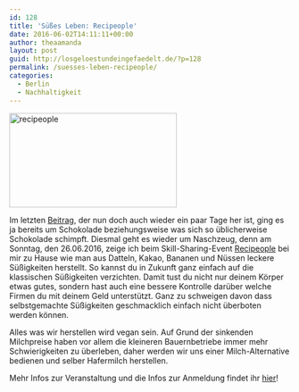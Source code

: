 ```yaml
---
id: 128
title: 'Süßes Leben: Recipeople'
date: 2016-06-02T14:11:11+00:00
author: theaamanda
layout: post
guid: http://losgeloestundeingefaedelt.de/?p=128
permalink: /suesses-leben-recipeople/
categories:
  - Berlin
  - Nachhaltigkeit
---
```

<img class="size-medium wp-image-130 alignright" src="http://losgeloestundeingefaedelt.de/wordpress/wp-content/uploads/2016/06/recipeople-300x169.jpg" alt="recipeople" width="300" height="169" srcset="http://losgeloestundeingefaedelt.de/wordpress/wp-content/uploads/2016/06/recipeople-300x169.jpg 300w, http://losgeloestundeingefaedelt.de/wordpress/wp-content/uploads/2016/06/recipeople-768x432.jpg 768w, http://losgeloestundeingefaedelt.de/wordpress/wp-content/uploads/2016/06/recipeople-1024x576.jpg 1024w, http://losgeloestundeingefaedelt.de/wordpress/wp-content/uploads/2016/06/recipeople-953x536.jpg 953w" sizes="(max-width: 300px) 100vw, 300px" />

Im letzten [Beitrag](http://losgeloestundeingefaedelt.de/schokoladenzeit/), der nun doch auch wieder ein paar Tage her ist, ging es ja bereits um Schokolade beziehungsweise was sich so üblicherweise Schokolade schimpft. Diesmal geht es wieder um Naschzeug, denn am Sonntag, den 26.06.2016, zeige ich beim Skill-Sharing-Event [Recipeople](http://slowfoodyouth.de/recipeople/) bei mir zu Hause wie man aus Datteln, Kakao, Bananen und Nüssen leckere Süßigkeiten herstellt. So kannst du in Zukunft ganz einfach auf die klassischen Süßigkeiten verzichten. Damit tust du nicht nur deinem Körper etwas gutes, sondern hast auch eine bessere Kontrolle darüber welche Firmen du mit deinem Geld unterstützt. Ganz zu schweigen davon dass selbstgemachte Süßigkeiten geschmacklich einfach nicht überboten werden können.

Alles was wir herstellen wird vegan sein. Auf Grund der sinkenden Milchpreise haben vor allem die kleineren Bauernbetriebe immer mehr Schwierigkeiten zu überleben, daher werden wir uns einer Milch-Alternative bedienen und selber Hafermilch herstellen.

Mehr Infos zur Veranstaltung und die Infos zur Anmeldung findet ihr [hier](http://slowfoodyouth.de/Veranstaltung/sweet-life-rawvegan-treats-mit-thea/?instance_id=2229)!